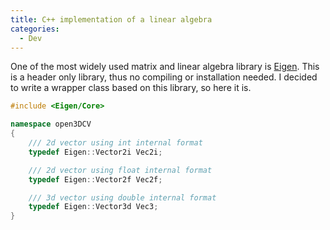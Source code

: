 ```yaml
---
title: C++ implementation of a linear algebra 
categories: 
  - Dev
---
```


One of the most widely used matrix and linear algebra library is [Eigen](http://eigen.tuxfamily.org). This is a header only library, thus no compiling or installation needed. I decided to write a wrapper class based on this library, so here it is.

```c++
#include <Eigen/Core>

namespace open3DCV
{
	/// 2d vector using int internal format
	typedef Eigen::Vector2i Vec2i;

	/// 2d vector using float internal format
	typedef Eigen::Vector2f Vec2f;

	/// 3d vector using double internal format
	typedef Eigen::Vector3d Vec3;
}
```